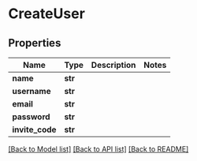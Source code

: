 # CreateUser

## Properties
Name | Type | Description | Notes
------------ | ------------- | ------------- | -------------
**name** | **str** |  | 
**username** | **str** |  | 
**email** | **str** |  | 
**password** | **str** |  | 
**invite_code** | **str** |  | 

[[Back to Model list]](../README.md#documentation-for-models) [[Back to API list]](../README.md#documentation-for-api-endpoints) [[Back to README]](../README.md)


